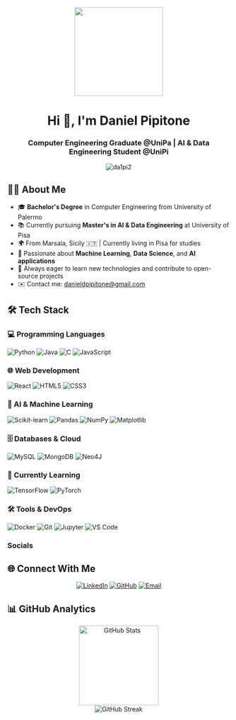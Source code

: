 <!-- Header -->
<div align="center">
  <img height="200" src="https://user-images.githubusercontent.com/74038190/225813708-98b745f2-7d22-48cf-9150-083f1b00d6c9.gif" />
</div>

<h1 align="center">Hi 👋, I'm Daniel Pipitone</h1>
<h3 align="center">Computer Engineering Graduate @UniPa | AI & Data Engineering Student @UniPi</h3>

<p align="center">
  <img src="https://komarev.com/ghpvc/?username=da1pi2&label=Profile%20views&color=0e75b6&style=flat" alt="da1pi2" />
</p>

## 👨‍💻 About Me

- 🎓 **Bachelor's Degree** in Computer Engineering from University of Palermo
- 📚 Currently pursuing **Master's in AI & Data Engineering** at University of Pisa
- 🌍 From Marsala, Sicily 🇮🇹 | Currently living in Pisa for studies
- 🧠 Passionate about **Machine Learning**, **Data Science**, and **AI applications**
- 🚀 Always eager to learn new technologies and contribute to open-source projects
- ✉️ Contact me: [danieldpipitone@gmail.com](mailto:danieldpipitone@gmail.com)



## 🛠️ Tech Stack

### 💻 Programming Languages
![Python](https://img.shields.io/badge/Python-3776AB?style=for-the-badge&logo=python&logoColor=white)
![Java](https://img.shields.io/badge/Java-ED8B00?style=for-the-badge&logo=openjdk&logoColor=white)
![C](https://img.shields.io/badge/C-00599C?style=for-the-badge&logo=c&logoColor=white)
![JavaScript](https://img.shields.io/badge/JavaScript-F7DF1E?style=for-the-badge&logo=javascript&logoColor=black)

### 🌐 Web Development
![React](https://img.shields.io/badge/React-20232A?style=for-the-badge&logo=react&logoColor=61DAFB)
![HTML5](https://img.shields.io/badge/HTML5-E34F26?style=for-the-badge&logo=html5&logoColor=white)
![CSS3](https://img.shields.io/badge/CSS3-1572B6?style=for-the-badge&logo=css3&logoColor=white)

### 🤖 AI & Machine Learning
![Scikit-learn](https://img.shields.io/badge/Scikit--learn-F7931E?style=for-the-badge&logo=scikit-learn&logoColor=white)
![Pandas](https://img.shields.io/badge/Pandas-150458?style=for-the-badge&logo=pandas&logoColor=white)
![NumPy](https://img.shields.io/badge/NumPy-013243?style=for-the-badge&logo=numpy&logoColor=white)
![Matplotlib](https://img.shields.io/badge/Matplotlib-11557c?style=for-the-badge&logo=python&logoColor=white)

### 🗄️ Databases & Cloud
![MySQL](https://img.shields.io/badge/MySQL-00000F?style=for-the-badge&logo=mysql&logoColor=white)
![MongoDB](https://img.shields.io/badge/MongoDB-4EA94B?style=for-the-badge&logo=mongodb&logoColor=white)
![Neo4J](https://img.shields.io/badge/Neo4j-008CC1?style=for-the-badge&logo=neo4j&logoColor=white)

### 🎯 Currently Learning
![TensorFlow](https://img.shields.io/badge/TensorFlow-FF6F00?style=for-the-badge&logo=tensorflow&logoColor=gray&color=6c757d)
![PyTorch](https://img.shields.io/badge/PyTorch-EE4C2C?style=for-the-badge&logo=pytorch&logoColor=gray&color=6c757d)

### 🛠️ Tools & DevOps
![Docker](https://img.shields.io/badge/Docker-2496ED?style=for-the-badge&logo=docker&logoColor=white)
![Git](https://img.shields.io/badge/Git-F05032?style=for-the-badge&logo=git&logoColor=white)
![Jupyter](https://img.shields.io/badge/Jupyter-F37626?style=for-the-badge&logo=jupyter&logoColor=white)
![VS Code](https://img.shields.io/badge/VS%20Code-007ACC?style=for-the-badge&logo=visual-studio-code&logoColor=white)

### Socials

## 🌐 Connect With Me

<div align="center">

[![LinkedIn](https://img.shields.io/badge/LinkedIn-0077B5?style=for-the-badge&logo=linkedin&logoColor=white)](https://www.linkedin.com/in/daniel-pipitone)
[![GitHub](https://img.shields.io/badge/GitHub-100000?style=for-the-badge&logo=github&logoColor=white)](https://www.github.com/da1pi2)
[![Email](https://img.shields.io/badge/Gmail-D14836?style=for-the-badge&logo=gmail&logoColor=white)](mailto:danieldpipitone@gmail.com)

</div>


## 📊 GitHub Analytics

<div align="center">
  <img height="180em" src="https://github-readme-stats.vercel.app/api?username=da1pi2&show_icons=true&count_private=true&theme=radical&hide_border=true" alt="GitHub Stats" />
</div>

<div align="center">
  <img src="https://github-readme-streak-stats.herokuapp.com/?user=da1pi2&theme=radical&hide_border=true" alt="GitHub Streak" />
</div>